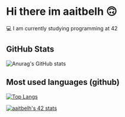 
# Hi there im aaitbelh 🙃

💻  I am currently studying programming at 42



## GitHub Stats

<!-- ![aaitbelh's 42 stats](https://badge42.herokuapp.com/api/stats/aaitbelh?darkmode=true&cursus=42cursus) -->

![Anurag's GitHub stats](https://github-readme-stats.vercel.app/api?username=aaitbelh&show_icons=true) 
## Most used languages (github)
[![Top Langs](https://github-readme-stats.vercel.app/api/top-langs/?username=aaitbelh&langs_count=8)](https://github.com/aaitbelh/github-readme-stats)

[![aaitbelh's 42 stats](https://badge42.vercel.app/api/v2/cl39vsopq002109k4tyc6r52k/stats?cursusId=21&coalitionId=78)](https://github.com/JaeSeoKim/badge42)


